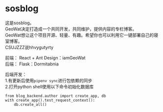 # sosblog
这是sosblog。  
GeoWat决定打造成一个共同开发，共同维护，提供内容的专栏博客。  
GeoWat想让这个项目开源、轻量、有趣。希望你也可以利用它一键部署自己的寝室博客。  
CSUJZZZ说hhvygutyrty

前端：
React + Ant Design：iamGeoWat  
后端：
Flask：Dormitabnia  

后端开发：  
1.有更新后使用```pipenv sync```进行包依赖的同步  
2.打开python shell使用以下命令初始化数据库
```
from blog_backend.author import create_app, db
with create_app().test_request_context():
    db.create_all()
```